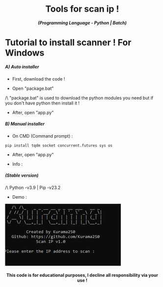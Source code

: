 <h1 align="center">Tools for scan ip !</h1>
<em><h5 align="center">(Programming Language - Python | Batch)</h5></em>

# Tutorial to install scanner ! For Windows

<h5>A) Auto installer</h5>

- First, download the code !

- Open "package.bat"

/\ "package.bat" is used to download the python modules you need but if you don't have python then install it !

- After, open "app.py"

<h5>B) Manual installer</h5>

- On CMD (Command prompt) :

```shell
pip install tqdm socket concurrent.futures sys os
```
- After, open "app.py"

- Info :</h5>

<em><h5>(Stable version)</h5></em>

/\ Python -v3.9 | Pip -v23.2

- Demo : 

![alt text](https://github.com/Kurama250/Scan_ports/blob/main/scan.png)

<h4 align="center">This code is for educational purposes, I decline all responsibility via your use !</h4>
